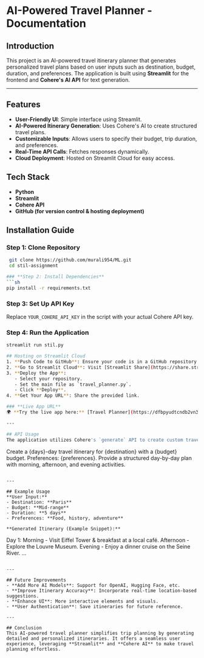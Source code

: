 # AI-Powered Travel Planner - Documentation

## Introduction
This project is an AI-powered travel itinerary planner that generates personalized travel plans based on user inputs such as destination, budget, duration, and preferences. The application is built using **Streamlit** for the frontend and **Cohere's AI API** for text generation.

---

## Features
- **User-Friendly UI**: Simple interface using Streamlit.
- **AI-Powered Itinerary Generation**: Uses Cohere's AI to create structured travel plans.
- **Customizable Inputs**: Allows users to specify their budget, trip duration, and preferences.
- **Real-Time API Calls**: Fetches responses dynamically.
- **Cloud Deployment**: Hosted on Streamlit Cloud for easy access.


## Tech Stack
- **Python**
- **Streamlit**
- **Cohere API**
- **GitHub (for version control & hosting deployment)**


## Installation Guide
### **Step 1: Clone Repository**
```sh
 git clone https://github.com/murali954/ML.git
 cd stil-assignment

### **Step 2: Install Dependencies**
```sh
pip install -r requirements.txt
```

### **Step 3: Set Up API Key**
Replace `YOUR_COHERE_API_KEY` in the script with your actual Cohere API key.

### **Step 4: Run the Application**
```sh
streamlit run stil.py

## Hosting on Streamlit Cloud
1. **Push Code to GitHub**: Ensure your code is in a GitHub repository.
2. **Go to Streamlit Cloud**: Visit [Streamlit Share](https://share.streamlit.io/).
3. **Deploy the App**:
   - Select your repository.
   - Set the main file as `travel_planner.py`.
   - Click **Deploy**.
4. **Get Your App URL**: Share the provided link.

### **Live App URL**
🌍 **Try the live app here:** [Travel Planner](https://dfbpyudtcndb2vn3sgcrh9.streamlit.app/)

---

## API Usage
The application utilizes Cohere's `generate` API to create custom travel itineraries. The prompt structure is:
```
Create a {days}-day travel itinerary for {destination} with a {budget} budget.
Preferences: {preferences}.
Provide a structured day-by-day plan with morning, afternoon, and evening activities.
```

---

## Example Usage
**User Input:**
- Destination: **Paris**
- Budget: **Mid-range**
- Duration: **5 days**
- Preferences: **Food, history, adventure**

**Generated Itinerary (Example Snippet):**
```
Day 1:
Morning - Visit Eiffel Tower & breakfast at a local café.
Afternoon - Explore the Louvre Museum.
Evening - Enjoy a dinner cruise on the Seine River.
...
```

---

## Future Improvements
- **Add More AI Models**: Support for OpenAI, Hugging Face, etc.
- **Improve Itinerary Accuracy**: Incorporate real-time location-based suggestions.
- **Enhance UI**: More interactive elements and visuals.
- **User Authentication**: Save itineraries for future reference.

---

## Conclusion
This AI-powered travel planner simplifies trip planning by generating detailed and personalized itineraries. It offers a seamless user experience, leveraging **Streamlit** and **Cohere AI** to make travel planning effortless.



